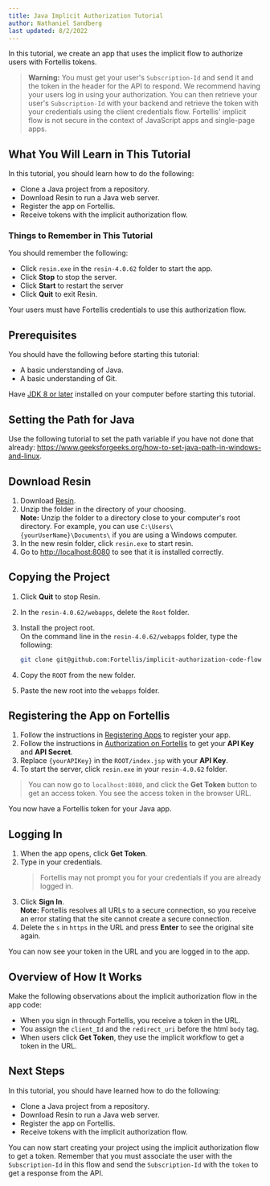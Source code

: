 ```yaml
---
title: Java Implicit Authorization Tutorial
author: Nathaniel Sandberg
last updated: 8/2/2022
---
```


In this tutorial,
we create an app that uses the implicit flow to authorize users with Fortellis tokens.

> **Warning:**
> You must get your user's `Subscription-Id` and send it and the token in the header for the API to respond.
> We recommend having your users log in using your authorization.
> You can then retrieve your user's `Subscription-Id` with your backend and retrieve the token with your credentials using the client credentials flow.
> Fortellis' implicit flow is not secure in the context of JavaScript apps and single-page apps.

## What You Will Learn in This Tutorial

In this tutorial, you should learn how to do the following:

* Clone a Java project from a repository.
* Download Resin to run a Java web server.
* Register the app on Fortellis.
* Receive tokens with the implicit authorization flow.

### Things to Remember in This Tutorial

You should remember the following:

* Click `resin.exe` in the `resin-4.0.62` folder to start the app.
* Click **Stop** to stop the server.
* Click **Start** to restart the server
* Click **Quit** to exit Resin.

Your users must have Fortellis credentials to use this authorization flow.

## Prerequisites

You should have the following before starting this tutorial:

* A basic understanding of Java.
* A basic understanding of Git.

Have [JDK 8 or later](https://www.oracle.com/java/technologies/downloads) installed on your computer before starting this tutorial.

## Setting the Path for Java

Use the following tutorial to set the path variable if you have not done that already: <https://www.geeksforgeeks.org/how-to-set-java-path-in-windows-and-linux>.

## Download Resin

1. Download [Resin](https://caucho.com/download/resin-4.0.62.zip).  
1. Unzip the folder in the directory of your choosing.  
    **Note:** Unzip the folder to a directory close to your computer's root directory.
        For example, you can use `C:\Users\{yourUserName}\Documents\` if you are using a Windows computer.
1. In the new resin folder, click `resin.exe` to start resin.  
1. Go to [http://localhost:8080](http://localhost:8080) to see that it is installed correctly.

## Copying the Project

1. Click **Quit** to stop Resin.  
1. In the `resin-4.0.62/webapps`, delete the `Root` folder.
1. Install the project root.  
    On the command line in the `resin-4.0.62/webapps` folder, type the following:  

    ```bash
    git clone git@github.com:Fortellis/implicit-authorization-code-flow-in-Java.git
    ```

1. Copy the `ROOT` from the new folder.
1. Paste the new root into the `webapps` folder.  

## Registering the App on Fortellis

1. Follow the instructions in [Registering Apps](/docs/tutorials/app-lifecycle/registering-apps) to register your app.
1. Follow the instructions in [Authorization on Fortellis](/docs/tutorials/solution-integration/auth) to get your **API Key** and **API Secret**.
1. Replace `{yourAPIKey}` in the `ROOT/index.jsp` with your **API Key**.
1. To start the server, click `resin.exe` in your `resin-4.0.62` folder.  

> You can now go to `localhost:8080`,
> and click the **Get Token** button to get an access token.
> You see the access token in the browser URL.

You now have a Fortellis token for your Java app.  

## Logging In

1. When the app opens, click **Get Token**.
1. Type in your credentials.
    > Fortellis may not prompt you for your credentials
    > if you are already logged in.
1. Click **Sign In**.  
    **Note:** Fortellis resolves all URLs to a secure connection,
    so you receive an error stating that the site cannot create a secure connection.
1. Delete the `s` in `https` in the URL and press **Enter** to see the original site again.

You can now see your token in the URL and you are logged in to the app.

## Overview of How It Works

Make the following observations about the implicit authorization flow in the app code:

* When you sign in through Fortellis,
    you receive a token in the URL.
* You assign the `client_Id` and the `redirect_uri` before the html `body` tag.
* When users click **Get Token**, they use the implicit workflow to get a token in the URL.

## Next Steps

In this tutorial, you should have learned how to do the following:

* Clone a Java project from a repository.
* Download Resin to run a Java web server.
* Register the app on Fortellis.
* Receive tokens with the implicit authorization flow.

You can now start creating your project using the implicit authorization flow to get a token.
Remember that you must associate the user with the `Subscription-Id` in this flow and send the `Subscription-Id` with the `token` to get a response from the API.
